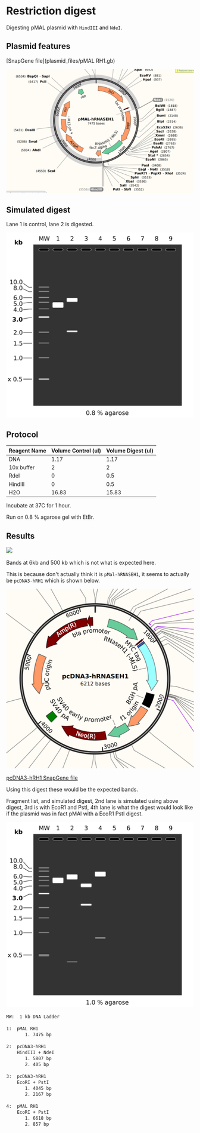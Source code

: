 # Restriction digest

Digesting pMAL plasmid with `HindIII` and `NdeI`.

## Plasmid features

[SnapGene file](plasmid_files/pMAL RH1.gb)

![](images/pMAL_digest.png)

## Simulated digest

Lane 1 is control, lane 2 is digested.

![](images/pmal_hindIII_RdeI.png)

## Protocol

| Reagent Name | Volume Control (ul) | Volume Digest (ul) |
| ------------ | ------ | --------------------  |
| DNA | 1.17 | 1.17 |
| 10x buffer | 2 | 2 |
| RdeI | 0 | 0.5 |
| HindIII | 0 | 0.5 |
H2O | 16.83 | 15.83 |

Incubate at 37C for 1 hour.

Run on 0.8 % agarose gel with EtBr.

## Results

![](images/temp_2021-04-30_13h41m23s_pMAL_HindIII_RdeI_digest.png)

Bands at 6kb and 500 kb which is not what is expected here.

This is because don't actually think it is `pMal-hRNASEH1`, it seems to actually be `pcDNA3-hRH1` which is shown below. 

![](images/pcDNA3-hRH1.png)

[pcDNA3-hRH1 SnapGene file](plasmid_files/pcDNA3-hRH1.gb)

Using this digest these would be the expected bands.


Fragment list, and simulated digest, 2nd lane is simulated using above digest, 3rd is with EcoR1 and PstI, 4th lane is what the digest would look like if the plasmid was in fact pMAl with a
EcoR1 PstI digest.

![](images/pcDNA3-hRNaseH1_ecor1_pstI.png)


```
MW:  1 kb DNA Ladder

1:  pMAL RH1
       1. 7475 bp

2:  pcDNA3-hRH1
    HindIII + NdeI
       1. 5807 bp
       2. 405 bp

3:  pcDNA3-hRH1
    EcoRI + PstI
       1. 4045 bp
       2. 2167 bp

4:  pMAL RH1
    EcoRI + PstI
       1. 6618 bp
       2. 857 bp
```

